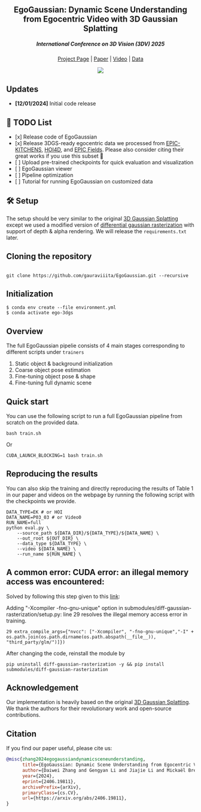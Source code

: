 <p align="center">
  <h2 align="center">EgoGaussian: Dynamic Scene Understanding from Egocentric Video with 3D Gaussian Splatting</h2>
  <h5 align="center">International Conference on 3D Vision (3DV) 2025</h5>
</p>

<div align="center"> 

[Project Page](https://zdwww.github.io/egogs.github.io/) | [Paper](https://arxiv.org/abs/2406.19811) | [Video](https://www.youtube.com/watch?v=nsZrmM7CJB0) | [Data](https://drive.google.com/file/d/1VCC71f7YYeCahQlSNpJ0BsR1995W6jDI/view?usp=sharing)

  <img src="assets/egogs.gif">
</div>

## Updates
- <b>[12/01/2024]</b>  Initial code release

## 📝 TODO List
- \[x\] Release code of EgoGaussian 
- \[x\] Release 3DGS-ready egocentric data we processed from [EPIC-KITCHENS](https://epic-kitchens.github.io/2024), [HOI4D](https://hoi4d.github.io), and [EPIC Fields](https://epic-kitchens.github.io/epic-fields/). Please also consider citing their great works if you use this subset 🤗
- \[ \] Upload pre-trained checkpoints for quick evaluation and visualization
- \[ \] EgoGaussian viewer
- \[ \] Pipeline optimization
- \[ \] Tutorial for running EgoGaussian on customized data

## 🛠️ Setup
The setup should be very similar to the original [3D Gaussian Splatting](https://github.com/graphdeco-inria/gaussian-splatting) except we used a modified version of [differential gaussian rasterization](https://github.com/ashawkey/diff-gaussian-rasterization/tree/8829d14f814fccdaf840b7b0f3021a616583c0a1) with support of depth & alpha rendering. We will release the `requirements.txt` later.


## Cloning the repository

```

git clone https://github.com/gauraviiita/EgoGaussian.git --recursive
```

## Initialization
```
$ conda env create --file environment.yml
$ conda activate ego-3dgs
```




## Overview

The full EgoGaussian pipelie consists of 4 main stages corresponding to different scripts under `trainers`

1. Static object & background initialization
2. Coarse object pose estimation
3. Fine-tuning object pose & shape
4. Fine-tuning full dynamic scene

## Quick start

You can use the following script to run a full EgoGaussian pipeline from scratch on the provided data.
```shell
bash train.sh
```
Or
```
CUDA_LAUNCH_BLOCKING=1 bash train.sh
```


## Reproducing the results

You can also skip the training and directly reproducing the results of Table 1 in our paper and videos on the webpage by running the following script with the checkpoints we provide.
```shell
DATA_TYPE=EK # or HOI
DATA_NAME=P03_03 # or Video0
RUN_NAME=full
python eval.py \
    --source_path ${DATA_DIR}/${DATA_TYPE}/${DATA_NAME} \
    --out_root ${OUT_DIR} \
    --data_type ${DATA_TYPE} \
    --video ${DATA_NAME} \
    --run_name ${RUN_NAME} \
```

## A common error: CUDA error: an illegal memory access was encountered:

Solved by following this step given to this [link](https://github.com/graphdeco-inria/gaussian-splatting/issues/41#issuecomment-1752279620):

Adding "-Xcompiler -fno-gnu-unique" option in submodules/diff-gaussian-rasterization/setup.py: line 29 resolves the illegal memory access error in training.

```
29 extra_compile_args={"nvcc": ["-Xcompiler", "-fno-gnu-unique","-I" + os.path.join(os.path.dirname(os.path.abspath(__file__)), "third_party/glm/")]})
```
After changing the code, reinstall the module by
```
pip uninstall diff-gaussian-rasterization -y && pip install submodules/diff-gaussian-rasterization
```



## Acknowledgement
Our implementation is heavily based on the original [3D Gaussian Splatting](https://github.com/graphdeco-inria/gaussian-splatting). We thank the authors for their revolutionary work and open-source contributions. 

## Citation
If you find our paper useful, please cite us:
```bib
@misc{zhang2024egogaussiandynamicsceneunderstanding,
      title={EgoGaussian: Dynamic Scene Understanding from Egocentric Video with 3D Gaussian Splatting}, 
      author={Daiwei Zhang and Gengyan Li and Jiajie Li and Mickaël Bressieux and Otmar Hilliges and Marc Pollefeys and Luc Van Gool and Xi Wang},
      year={2024},
      eprint={2406.19811},
      archivePrefix={arXiv},
      primaryClass={cs.CV},
      url={https://arxiv.org/abs/2406.19811}, 
}
